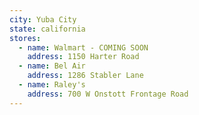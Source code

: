 ```yaml
---
city: Yuba City
state: california
stores:
  - name: Walmart - COMING SOON
    address: 1150 Harter Road
  - name: Bel Air
    address: 1286 Stabler Lane
  - name: Raley's
    address: 700 W Onstott Frontage Road
---
```


